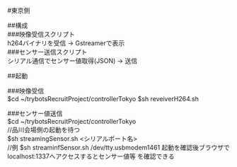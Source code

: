 #東京側  

##構成  
###映像受信スクリプト  
h264バイナリを受信 -> Gstreamerで表示  
###センサー送信スクリプト  
シリアル通信でセンサー値取得(JSON) -> 送信  

##起動  

###映像受信  
$cd ~/trybotsRecruitProject/controllerTokyo
$sh reveiverH264.sh  

###センサー値送信  
$cd ~/trybotsRecruitProject/controllerTokyo  
//品川会場側の起動を待つ  
$sh streamingSensor.sh  <シリアルポート名>  
//例 $sh streaminfSensor.sh /dev/tty.usbmodem1461 
起動を確認後ブラウザでlocalhost:1337へアクセスするとセンサー値等
を確認できる  



